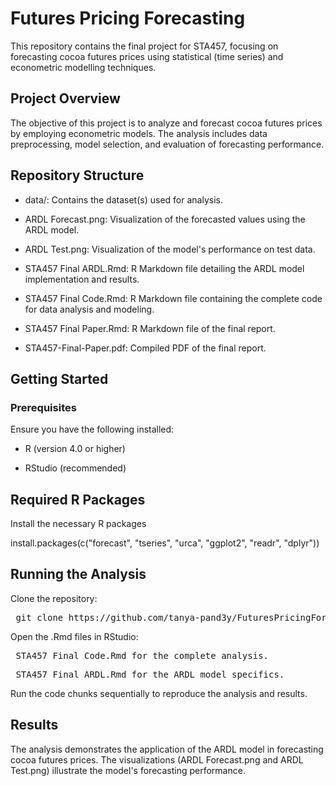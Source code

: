 # Futures Pricing Forecasting
This repository contains the final project for STA457, focusing on forecasting cocoa futures prices using statistical (time series) and econometric modelling techniques.

## Project Overview
The objective of this project is to analyze and forecast cocoa futures prices by employing econometric models. The analysis includes data preprocessing, model selection, and evaluation of forecasting performance.

## Repository Structure
- data/: Contains the dataset(s) used for analysis.

- ARDL Forecast.png: Visualization of the forecasted values using the ARDL model.

- ARDL Test.png: Visualization of the model's performance on test data.

- STA457 Final ARDL.Rmd: R Markdown file detailing the ARDL model implementation and results.

- STA457 Final Code.Rmd: R Markdown file containing the complete code for data analysis and modeling.

- STA457 Final Paper.Rmd: R Markdown file of the final report.

- STA457-Final-Paper.pdf: Compiled PDF of the final report.

## Getting Started
### Prerequisites
Ensure you have the following installed:

- R (version 4.0 or higher)

- RStudio (recommended)

## Required R Packages
Install the necessary R packages

install.packages(c("forecast", "tseries", "urca", "ggplot2", "readr", "dplyr"))

## Running the Analysis
Clone the repository:

<pre> git clone https://github.com/tanya-pand3y/FuturesPricingForecasting.git </pre>

Open the .Rmd files in RStudio:

<pre> STA457 Final Code.Rmd for the complete analysis. </pre>

<pre> STA457 Final ARDL.Rmd for the ARDL model specifics. </pre>

Run the code chunks sequentially to reproduce the analysis and results.

## Results
The analysis demonstrates the application of the ARDL model in forecasting cocoa futures prices. The visualizations (ARDL Forecast.png and ARDL Test.png) illustrate the model's forecasting performance.











